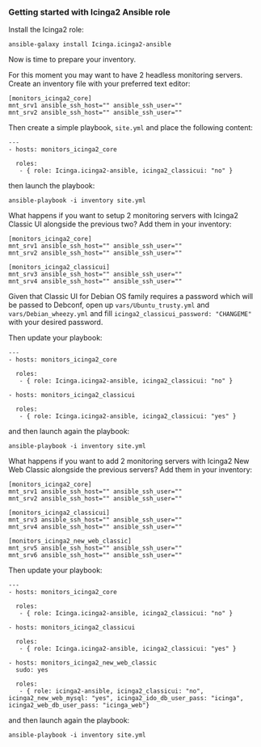 ### Getting started with Icinga2 Ansible role

Install the Icinga2 role:

`ansible-galaxy install Icinga.icinga2-ansible`

Now is time to prepare your inventory.

For this moment you may want to have 2 headless monitoring servers. Create an inventory file with your preferred text editor:

```
[monitors_icinga2_core]
mnt_srv1 ansible_ssh_host="" ansible_ssh_user=""
mnt_srv2 ansible_ssh_host="" ansible_ssh_user=""
```

Then create a simple playbook, `site.yml` and place the following content:

```
---
- hosts: monitors_icinga2_core
  
  roles:
   - { role: Icinga.icinga2-ansible, icinga2_classicui: "no" }
```

then launch the playbook:

`ansible-playbook -i inventory site.yml`

What happens if you want to setup 2 monitoring servers with Icinga2 Classic UI alongside the previous two? Add them in your inventory:

```
[monitors_icinga2_core]
mnt_srv1 ansible_ssh_host="" ansible_ssh_user=""
mnt_srv2 ansible_ssh_host="" ansible_ssh_user=""

[monitors_icinga2_classicui]
mnt_srv3 ansible_ssh_host="" ansible_ssh_user=""
mnt_srv4 ansible_ssh_host="" ansible_ssh_user=""
```

Given that Classic UI for Debian OS family requires a password which will be passed to Debconf, open up `vars/Ubuntu_trusty.yml` and `vars/Debian_wheezy.yml` and fill `icinga2_classicui_password: "CHANGEME"` with your desired password.

Then update your playbook:

```
---
- hosts: monitors_icinga2_core
  
  roles:
   - { role: Icinga.icinga2-ansible, icinga2_classicui: "no" }

- hosts: monitors_icinga2_classicui
  
  roles:
   - { role: Icinga.icinga2-ansible, icinga2_classicui: "yes" }
```

and then launch again the playbook:

`ansible-playbook -i inventory site.yml`

What happens if you want to add 2 monitoring servers with Icinga2 New Web Classic alongside the previous servers? Add them in your inventory:

```
[monitors_icinga2_core]
mnt_srv1 ansible_ssh_host="" ansible_ssh_user=""
mnt_srv2 ansible_ssh_host="" ansible_ssh_user=""

[monitors_icinga2_classicui]
mnt_srv3 ansible_ssh_host="" ansible_ssh_user=""
mnt_srv4 ansible_ssh_host="" ansible_ssh_user=""

[monitors_icinga2_new_web_classic]
mnt_srv5 ansible_ssh_host="" ansible_ssh_user=""
mnt_srv6 ansible_ssh_host="" ansible_ssh_user=""
```

Then update your playbook:

```
---
- hosts: monitors_icinga2_core
  
  roles:
   - { role: Icinga.icinga2-ansible, icinga2_classicui: "no" }

- hosts: monitors_icinga2_classicui
  
  roles:
   - { role: Icinga.icinga2-ansible, icinga2_classicui: "yes" }

- hosts: monitors_icinga2_new_web_classic
  sudo: yes

  roles:
   - { role: icinga2-ansible, icinga2_classicui: "no", icinga2_new_web_mysql: "yes", icinga2_ido_db_user_pass: "icinga", icinga2_web_db_user_pass: "icinga_web"}
```

and then launch again the playbook:

`ansible-playbook -i inventory site.yml`
